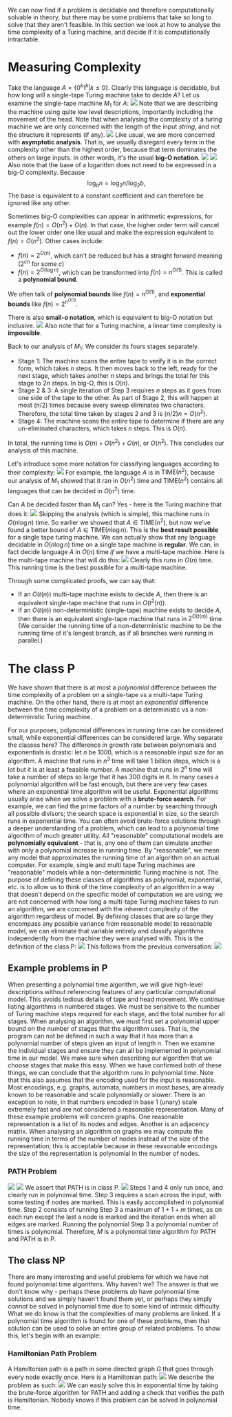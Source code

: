 We can now find if a problem is decidable and therefore computationally solvable in theory, but there may be some problems that take so long to solve that they aren't feasible. In this section we look at how to analyse the time complexity of a Turing machine, and decide if it is computationally intractable.

# Measuring Complexity
Take the language $A=\{0^k1^k|k \leq 0\}$. Clearly this language is decidable, but how long will a single-tape Turing machine take to decide $A$? Let us examine the single-tape machine $M_1$ for $A$:
![](Pasted%20image%2020231026110827.png)
Note that we are describing the machine using quite low level descriptions, importantly including the movement of the head.
Note that when analysing the complexity of a turing machine we are only concerned with the length of the input *string*, and not the structure it represents (if any). 
![](Pasted%20image%2020231026111638.png)
Like usual, we are more concerned with **asymptotic analysis**. That is, we usually disregard every term in the complexity other than the highest order, because that term dominates the others on large inputs. In other words, it's the usual **big-O notation**.
![](Pasted%20image%2020231026111851.png)
![](Pasted%20image%2020231026112015.png)
Also note that the base of a logarithm does not need to be expressed in a big-O complexity. Because $$\log_bn = \log_2n/\log_2b,$$
The base is equivalent to a constant coefficient and can therefore be ignored like any other.

Sometimes big-O complexities can appear in arithmetic expressions, for example $f(n) = O(n^2) + O(n)$. In that case, the higher order term will cancel out the lower order one like usual and make the expression equivalent to $f(n) = O(n^2)$. Other cases include:
- $f(n) = 2^{O(n)}$, which can't be reduced but has a straight forward meaning ($2^{cn}$ for some $c$)
- $f(n) = 2^{O(\log n)}$, which can be transformed into $f(n) = n^{O(1)}$. This is called a **polynomial bound**.

We often talk of **polynomial bounds** like $f(n) = n^{O(1)}$, and **exponential bounds** like $f(n) = 2^{n^{O(1)}}$.

There is also **small-o notation**, which is equivalent to big-O notation but inclusive.
![](Pasted%20image%2020231026113332.png)
Also note that for a Turing machine, a linear time complexity is **impossible**.

Back to our analysis of $M_1$:
We consider its fours stages separately.
- Stage 1: The machine scans the entire tape to verify it is in the correct form, which takes $n$ steps. It then moves back to the left, ready for the next stage, which takes another $n$ steps and brings the total for this stage to $2n$ steps. In big-O, this is $O(n)$.
- Stage 2 & 3: A single iteration of Step 3 requires $n$ steps as it goes from one side of the tape to the other. As part of Stage 2, this will happen at most $(n/2)$ times because every sweep eliminates two characters. Therefore, the total time taken by stages 2 and 3 is $(n/2)n = O(n^2)$.
- Stage 4: The machine scans the entire tape to determine if there are any un-eliminated characters, which takes $n$ steps. This is $O(n)$.

In total, the running time is $O(n) + O(n^2) + O(n)$, or $O(n^2)$. This concludes our analysis of this machine.

Let's introduce some more notation for classifying languages according to their complexity:
![](Pasted%20image%2020231026114531.png)
For example, the language $A$ is in $\text{TIME}(n^2)$, because our analysis of $M_1$ showed that it ran in $O(n^2)$ time and $\text{TIME}(n^2)$ contains all languages that can be decided in $O(n^2)$ time.

Can $A$ be decided faster than $M_1$ can? Yes - here is the Turing machine that does it:
![](Pasted%20image%2020231026122145.png)
Skipping the analysis (which is simple), this machine runs in $O(n\log n)$ time.
So earlier we showed that $A \in \text{TIME}(n^2)$, but now we've found a better bound of $A \in \text{TIME}(n \log n)$. This is the **best result possible** for a single tape turing machine. We can actually show that any language decidable in $O(n \log n)$ time on a single tape machine is **regular**.
We can, in fact decide language $A$ in $O(n)$ time *if* we have a multi-tape machine. Here is the multi-tape machine that will do this:
![](Pasted%20image%2020231026122842.png)
Clearly this runs in $O(n)$ time. This running time is the best possible for a multi-tape machine.

Through some complicated proofs, we can say that:
- If an $O(t(n))$ multi-tape machine exists to decide $A$, then there is an equivalent single-tape machine that runs in $O(t^2(n))$.
- If an $O(t(n))$ non-deterministic (single-tape) machine exists to decide $A$, then there is an equivalent single-tape machine that runs in $2^{O(t(n))}$ time. (We consider the running time of a non-deterministic machine to be the running time of it's longest branch, as if all branches were running in parallel.)

# The class $\text{P}$
We have shown that there is at most a *polynomial* difference between the time complexity of a problem on a single-tape vs a multi-tape Turing machine. On the other hand, there is at most an *exponential* difference between the time complexity of a problem on a deterministic vs a non-deterministic Turing machine.

For our purposes, polynomial differences in running time can be considered small, while exponential differences can be considered large. Why separate the classes here?
The difference in growth rate between polynomials and exponentials is drastic: let $n$ be 1000, which is a reasonable input size for an algorithm. A machine that runs in $n^3$ time will take 1 billion steps, which is a lot but it is at least a feasible number. A machine that runs in $2^n$ time will take a number of steps so large that it has 300 digits in it. In many cases a polynomial algorithm will be fast enough, but there are very few cases where an exponential time algorithm will be useful.
Exponential algorithms usually arise when we solve a problem with a **brute-force search**. For example, we can find the prime factors of a number by searching through all possible divisors; the search space is exponential in size, so the search runs in exponential time. You can often avoid brute-force solutions through a deeper understanding of a problem, which can lead to a polynomial time algorithm of much greater utility.
All "reasonable" computational models are **polynomially equivalent** - that is, any one of them can simulate another with only a polynomial increase in running time. By "reasonable", we mean any model that approximates the running time of an algorithm on an actual computer. For example, single and multi tape Turing machines are "reasonable" models while a non-deterministic Turing machine is not.
The purpose of defining these classes of algorithms as polynomial, exponential, etc. is to allow us to think of the time complexity of an algorithm in a way that doesn't depend on the specific model of computation we are using; we are not concerned with how long a multi-tape Turing machine takes to run an algorithm, we are concerned with the inherent complexity of the algorithm regardless of model. By defining classes that are so large they encompass any possible variance from reasonable model to reasonable model, we can eliminate that variable entirely and classify algorithms independently from the machine they were analysed with.
This is the definition of the class $\text{P}$:
![](Pasted%20image%2020231027131559.png)
This follows from the previous conversation:
![](Pasted%20image%2020231027131752.png)
## Example problems in $\text{P}$
When presenting a polynomial time algorithm, we will give high-level descriptions without referencing features of any particular computational model. This avoids tedious details of tape and head movement. We continue listing algorithms in numbered stages. We must be sensitive to the number of Turing machine steps required for each stage, and the total number for all stages.
When analysing an algorithm, we must first set a polynomial upper bound on the number of stages that the algorithm uses. That is, the program can not be defined in such a way that it has more than a polynomial number of steps given an input of length $n$.
Then we examine the individual stages and ensure they can all be implemented in polynomial time in our model. We make sure when describing our algorithm that we choose stages that make this easy.
When we have confirmed both of these things, we can conclude that the algorithm runs in polynomial time.
Note that this also assumes that the encoding used for the input is reasonable. Most encodings, e.g. graphs, automata, numbers in most bases, are already known to be reasonable and scale polynomially or slower. There is an exception to note, in that numbers encoded in base 1 (unary) scale extremely fast and are not considered a reasonable representation.
Many of these example problems will concern graphs. One reasonable representation is a list of its nodes and edges. Another is an adjacency matrix. When analysing an algorithm on graphs we may compute the running time in terms of the number of nodes instead of the size of the representation; this is acceptable because in these reasonable encodings the size of the representation is polynomial in the number of nodes.

### PATH Problem
![](Pasted%20image%2020231027133631.png)
![](Pasted%20image%2020231027133642.png)
We assert that PATH is in class $\text{P}$.
![](Pasted%20image%2020231027133720.png)
Steps 1 and 4 only run once, and clearly run in polynomial time.
Step 3 requires a scan across the input, with some testing if nodes are marked. This is easily accomplished in polynomial time.
Step 2 consists of running Step 3 a maximum of $1 + 1 + m$ times, as on each run except the last a node is marked and the iteration ends when all edges are marked. Running the polynomial Step 3 a polynomial number of times is polynomial.
Therefore, $M$ is a polynomial time algorithm for PATH and PATH is in $\text{P}$.

## The class $\text{NP}$
There are many interesting and useful problems for which we have not found polynomial time algorithms. Why haven't we? The answer is that we don't know why - perhaps these problems *do* have polynomial time solutions and we simply haven't found them yet, or perhaps they simply *cannot* be solved in polynomial time due to some kind of intrinsic difficulty.
What we do know is that the complexities of many problems are linked. If a polynomial time algorithm is found for one of these problems, then that solution can be used to solve an entire group of related problems. To show this, let's begin with an example:
### Hamiltonian Path Problem
A Hamiltonian path is a path in some directed graph $G$ that goes through every node exactly once. Here is a Hamiltonian path:
![](Pasted%20image%2020231027135754.png)
We describe the problem as such:
![](Pasted%20image%2020231027135717.png)
We can easily solve this in exponential time by taking the brute-force algorithm for PATH and adding a check that verifies the path is Hamiltonian. Nobody knows if this problem can be solved in polynomial time.